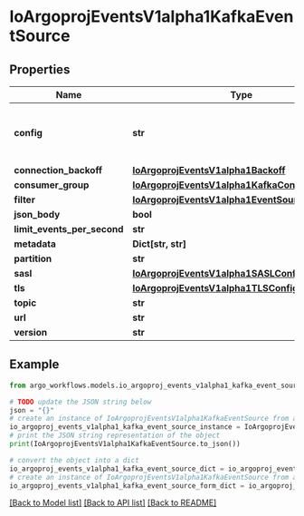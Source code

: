 # IoArgoprojEventsV1alpha1KafkaEventSource


## Properties

Name | Type | Description | Notes
------------ | ------------- | ------------- | -------------
**config** | **str** | Yaml format Sarama config for Kafka connection. It follows the struct of sarama.Config. See https://github.com/IBM/sarama/blob/main/config.go e.g.  consumer:   fetch:     min: 1 net:   MaxOpenRequests: 5  +optional | [optional] 
**connection_backoff** | [**IoArgoprojEventsV1alpha1Backoff**](IoArgoprojEventsV1alpha1Backoff.md) |  | [optional] 
**consumer_group** | [**IoArgoprojEventsV1alpha1KafkaConsumerGroup**](IoArgoprojEventsV1alpha1KafkaConsumerGroup.md) |  | [optional] 
**filter** | [**IoArgoprojEventsV1alpha1EventSourceFilter**](IoArgoprojEventsV1alpha1EventSourceFilter.md) |  | [optional] 
**json_body** | **bool** |  | [optional] 
**limit_events_per_second** | **str** |  | [optional] 
**metadata** | **Dict[str, str]** |  | [optional] 
**partition** | **str** |  | [optional] 
**sasl** | [**IoArgoprojEventsV1alpha1SASLConfig**](IoArgoprojEventsV1alpha1SASLConfig.md) |  | [optional] 
**tls** | [**IoArgoprojEventsV1alpha1TLSConfig**](IoArgoprojEventsV1alpha1TLSConfig.md) |  | [optional] 
**topic** | **str** |  | [optional] 
**url** | **str** |  | [optional] 
**version** | **str** |  | [optional] 

## Example

```python
from argo_workflows.models.io_argoproj_events_v1alpha1_kafka_event_source import IoArgoprojEventsV1alpha1KafkaEventSource

# TODO update the JSON string below
json = "{}"
# create an instance of IoArgoprojEventsV1alpha1KafkaEventSource from a JSON string
io_argoproj_events_v1alpha1_kafka_event_source_instance = IoArgoprojEventsV1alpha1KafkaEventSource.from_json(json)
# print the JSON string representation of the object
print(IoArgoprojEventsV1alpha1KafkaEventSource.to_json())

# convert the object into a dict
io_argoproj_events_v1alpha1_kafka_event_source_dict = io_argoproj_events_v1alpha1_kafka_event_source_instance.to_dict()
# create an instance of IoArgoprojEventsV1alpha1KafkaEventSource from a dict
io_argoproj_events_v1alpha1_kafka_event_source_form_dict = io_argoproj_events_v1alpha1_kafka_event_source.from_dict(io_argoproj_events_v1alpha1_kafka_event_source_dict)
```
[[Back to Model list]](../README.md#documentation-for-models) [[Back to API list]](../README.md#documentation-for-api-endpoints) [[Back to README]](../README.md)


